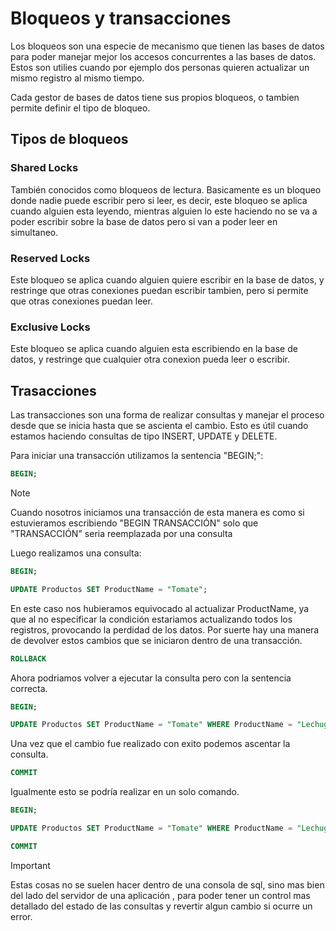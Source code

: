 # Bloqueos y transacciones

Los bloqueos son una especie de mecanismo que tienen las bases de datos para poder manejar mejor los accesos concurrentes a las bases de datos. Estos son utilies cuando por ejemplo dos personas quieren actualizar un mismo registro al mismo tiempo.

Cada gestor de bases de datos tiene sus propios bloqueos, o tambien permite definir el tipo de bloqueo.

## Tipos de bloqueos

### Shared Locks

También conocidos como bloqueos de lectura. Basicamente es un bloqueo donde nadie puede escribir pero si leer, es decir, este bloqueo se aplica cuando alguien esta leyendo, mientras alguien lo este haciendo no se va a poder escribir sobre la base de datos pero si van a poder leer en simultaneo.

### Reserved Locks

Este bloqueo se aplica cuando alguien quiere escribir en la base de datos, y restringe que otras conexiones puedan escribir tambien, pero si permite que otras conexiones puedan leer.

### Exclusive Locks

Este bloqueo se aplica cuando alguien esta escribiendo en la base de datos, y restringe que cualquier otra conexion pueda leer o escribir.

## Trasacciones

Las transacciones son una forma de realizar consultas y manejar el proceso desde que se inicia hasta que se ascienta el cambio. Esto es útil cuando estamos haciendo consultas de tipo INSERT, UPDATE y DELETE. 

Para iniciar una transacción utilizamos la sentencia "BEGIN;":

```sql
BEGIN;
```

> [!NOTE]
> Cuando nosotros iniciamos una transacción de esta manera es como si estuvieramos escribiendo "BEGIN TRANSACCIÓN" solo que "TRANSACCIÓN" seria reemplazada por una consulta

Luego realizamos una consulta:

```sql
BEGIN;

UPDATE Productos SET ProductName = "Tomate";
```

En este caso nos hubieramos equivocado al actualizar ProductName, ya que al no especificar la condición estariamos actualizando todos los registros, provocando la perdidad de los datos. Por suerte hay una manera de devolver estos cambios que se iniciaron dentro de una transacción.

```sql
ROLLBACK
```

Ahora podriamos volver a ejecutar la consulta pero con la sentencia correcta.

```sql
BEGIN;

UPDATE Productos SET ProductName = "Tomate" WHERE ProductName = "Lechuga";
```

Una vez que el cambio fue realizado con exito podemos ascentar la consulta.

```sql
COMMIT
```

Igualmente esto se podría realizar en un solo comando.

```sql
BEGIN;

UPDATE Productos SET ProductName = "Tomate" WHERE ProductName = "Lechuga";

COMMIT
```

> [!IMPORTANT]
> Estas cosas no se suelen hacer dentro de una consola de sql, sino mas bien del lado del servidor de una aplicación , para poder tener un control mas detallado del estado de las consultas y revertir algun cambio si ocurre un error.